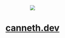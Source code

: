 <div align='center'><img src='/main'/></div>
<h1 align='center'><a href='https://canneth.dev' rel='noreferrer'>canneth.dev</a></h1>
